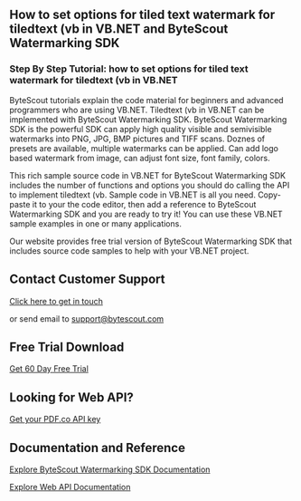 ## How to set options for tiled text watermark for tiledtext (vb in VB.NET and ByteScout Watermarking SDK

### Step By Step Tutorial: how to set options for tiled text watermark for tiledtext (vb in VB.NET

ByteScout tutorials explain the code material for beginners and advanced programmers who are using VB.NET. Tiledtext (vb in VB.NET can be implemented with ByteScout Watermarking SDK. ByteScout Watermarking SDK is the powerful SDK can apply high quality visible and semivisible watermarks into PNG, JPG, BMP pictures and TIFF scans. Doznes of presets are available, multiple watermarks can be applied. Can add logo based watermark from image, can adjust font size, font family, colors.

This rich sample source code in VB.NET for ByteScout Watermarking SDK includes the number of functions and options you should do calling the API to implement tiledtext (vb. Sample code in VB.NET is all you need. Copy-paste it to your the code editor, then add a reference to ByteScout Watermarking SDK and you are ready to try it! You can use these VB.NET sample examples in one or many applications.

Our website provides free trial version of ByteScout Watermarking SDK that includes source code samples to help with your VB.NET project.

## Contact Customer Support

[Click here to get in touch](https://bytescout.zendesk.com/hc/en-us/requests/new?subject=ByteScout%20Watermarking%20SDK%20Question)

or send email to [support@bytescout.com](mailto:support@bytescout.com?subject=ByteScout%20Watermarking%20SDK%20Question) 

## Free Trial Download

[Get 60 Day Free Trial](https://bytescout.com/download/web-installer?utm_source=github-readme)

## Looking for Web API? 

[Get your PDF.co API key](https://pdf.co/documentation/api?utm_source=github-readme)

## Documentation and Reference

[Explore ByteScout Watermarking SDK Documentation](https://bytescout.com/documentation/index.html?utm_source=github-readme)

[Explore Web API Documentation](https://pdf.co/documentation/api?utm_source=github-readme)